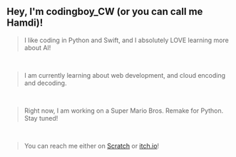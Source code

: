 ## Hey, I'm codingboy_CW (or you can call me Hamdi)!

> I like coding in Python and Swift, and I absolutely LOVE learning more about AI!
<br/>

> I am currently learning about web development, and cloud encoding and decoding.
<br/>

> Right now, I am working on a Super Mario Bros. Remake for Python. Stay tuned!
<br/>

> You can reach me either on [Scratch](https://scratch.mit.edu/users/codingboy_CW/) or [itch.io](https://codingboy-cw.itch.io/)!

<!---
hamdivazim/hamdivazim is a ✨ special ✨ repository because its `README.md` (this file) appears on your GitHub profile.
You can click the Preview link to take a look at your changes.
--->
